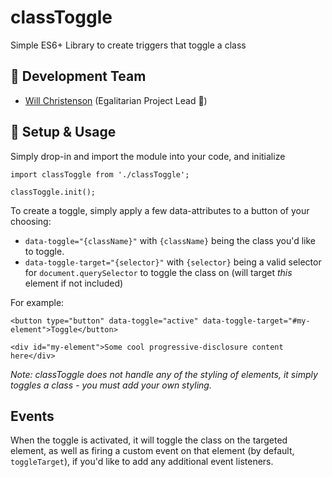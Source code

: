 # classToggle
Simple ES6+ Library to create triggers that toggle a class

## :floppy_disk: Development Team
- [Will Christenson](https://github.com/MrSpecific) (Egalitarian Project Lead :unicorn:)

## :wrench: Setup & Usage
Simply drop-in and import the module into your code, and initialize
```
import classToggle from './classToggle';

classToggle.init();
```

To create a toggle, simply apply a few data-attributes to a button of your choosing:
- `data-toggle="{className}"` with `{className}` being the class you'd like to toggle.
- `data-toggle-target="{selector}"` with `{selector}` being a valid selector for `document.querySelector` to toggle the class on (will target _this_ element if not included)

For example:
```
<button type="button" data-toggle="active" data-toggle-target="#my-element">Toggle</button>

<div id="my-element">Some cool progressive-disclosure content here</div>
```

_Note: classToggle does not handle any of the styling of elements, it simply toggles a class - you must add your own styling._

## Events
When the toggle is activated, it will toggle the class on the targeted element, as well as firing a custom event on that element (by default, `toggleTarget`), if you'd like to add any additional event listeners.
